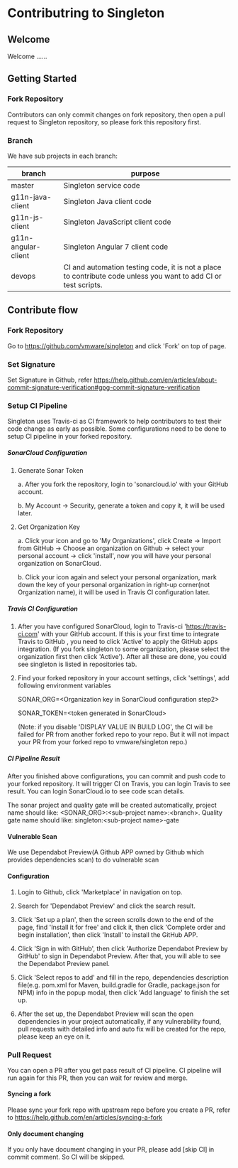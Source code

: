 # Contributring to Singleton

## Welcome

Welcome ......


## Getting Started

### Fork Repository

Contributors can only commit changes on fork repository, then open a pull request to Singleton repository, so please fork this repository first.

### Branch

We have sub projects in each branch:

|   branch                | purpose                                                                                                         |
|-------------------------|-----------------------------------------------------------------------------------------------------------------|
|   master                | Singleton service code                                                                                          |
|   g11n-java-client      | Singleton Java client code                                                                                      |
|   g11n-js-client        | Singleton JavaScript client code                                                                                |
|   g11n-angular-client   | Singleton Angular 7 client code                                                                                 |
|   devops                | CI and automation testing code, it is not a place to contribute code unless you want to add CI or test scripts. |


## Contribute flow

### Fork Repository

Go to https://github.com/vmware/singleton and click 'Fork' on top of page.

### Set Signature

Set Signature in Github, refer https://help.github.com/en/articles/about-commit-signature-verification#gpg-commit-signature-verification

### Setup CI Pipeline
Singleton uses Travis-ci as CI framework to help contributors to test their code change as early as possible. Some configurations need to be done to setup CI pipeline in your forked repository.

##### SonarCloud Configuration

1. Generate Sonar Token

    a. After you fork the repository, login to 'sonarcloud.io' with your GitHub account.
    
    b. My Account -> Security, generate a token and copy it, it will be used later.
    
2. Get Organization Key

    a. Click your icon and go to 'My Organizations', click Create -> Import from GitHub -> Choose an organization on Github -> select your personal account -> click 'install', now you will have your personal organization on SonarCloud.

    b. Click your icon again and select your personal organization, mark down the key of your personal organization in right-up corner(not Organization name), it will be used in Travis CI configuration later.

##### Travis CI Configuration

1. After you have configured SonarCloud, login to Travis-ci 'https://travis-ci.com' with your GitHub account. If this is your first time to integrate Travis to GitHub , you need to click 'Active' to apply the GitHub apps integration. (If you fork singleton to some organization, please select the organization first then click 'Active'). After all these are done, you could see singleton is listed in repositories tab. 

2. Find your forked repository in your account settings, click 'settings', add following environment variables
    
    SONAR_ORG=\<Organization key in SonarCloud configuration step2\>
    
    SONAR_TOKEN=\<token generated in SonarCloud\>
    
    (Note: if you disable 'DISPLAY VALUE IN BUILD LOG', the CI will be failed for PR from another forked repo to your repo. But it will not impact your PR from your forked repo to vmware/singleton repo.)
    
##### CI Pipeline Result

After you finished above configurations, you can commit and push code to your forked repository. It will trigger CI on Travis, you can login Travis to see result. You can login SonarCloud.io to see code scan details.

The sonar project and quality gate will be created automatically, project name should like: <SONAR_ORG>:\<sub-project name\>:\<branch>. Quality gate name should like: singleton:\<sub-project name\>-gate

#### Vulnerable Scan

We use Dependabot Preview(A Github APP owned by Github which provides dependencies scan) to do vulnerable scan

#### Configuration

1. Login to Github, click 'Marketplace' in navigation on top.

2. Search for 'Dependabot Preview' and click the search result.

3. Click 'Set up a plan', then the screen scrolls down to the end of the page, find 'Install it for free' and click it, then click 'Complete order and begin installation', then click 'Install' to install the GitHub APP.

4. Click 'Sign in with GitHub', then click 'Authorize Dependabot Preview by GitHub' to sign in Dependabot Preview. After that, you will able to see the Dependabot Preview panel.

5. Click 'Select repos to add' and fill in the repo, dependencies description file(e.g. pom.xml for Maven, build.gradle for Gradle, package.json for NPM) info in the popup modal, then click 'Add language' to finish the set up.

6. After the set up, the Dependabot Preview will scan the open dependencies in your project automatically, if any vulnerability found, pull requests with detailed info and auto fix will be created for the repo, please keep an eye on it.

### Pull Request

You can open a PR after you get pass result of CI pipeline. CI pipeline will run again for this PR, then you can wait for review and merge.

#### Syncing a fork

Please sync your fork repo with upstream repo before you create a PR, refer to https://help.github.com/en/articles/syncing-a-fork

#### Only document changing

If you only have document changing in your PR, please add [skip CI] in commit comment. So CI will be skipped.

